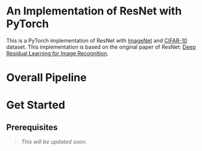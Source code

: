 # An Implementation of ResNet with PyTorch

This is a PyTorch implementation of ResNet with [ImageNet](http://www.image-net.org/) and [CIFAR-10](https://www.cs.toronto.edu/~kriz/cifar.html) dataset. This implementation is based on the original paper of ResNet: [Deep Residual Learning for Image Recognition](https://arxiv.org/abs/1512.03385). 

# Overall Pipeline

# Get Started

## Prerequisites

> *This will be updated soon.*
